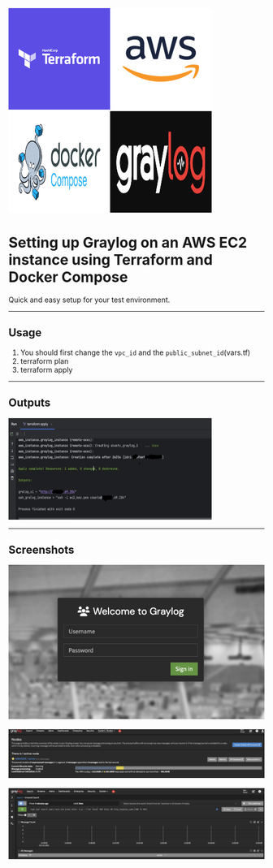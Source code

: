 <img src="./images/terraform.png" width="200" height="200"><img src="./images/aws.png" width="200" height="200"><img src="./images/dockercompose.jpeg" width="200" height="200"><img src="./images/graylog.jpeg" width="200" height="200">

# Setting up Graylog on an AWS EC2 instance using Terraform and Docker Compose

Quick and easy setup for your test environment.

---
## Usage
1. You should first change the ```vpc_id``` and the ```public_subnet_id```(vars.tf)
2. terraform plan
3. terraform apply

---
## Outputs

<img src="./images/3.png" width="400" height="200">

---

## Screenshots
<img src="./images/2.png" max-width=100%;>
<br>
<br>
<img src="./images/1.png" max-width=100%;>
<br>
<br>
<img src="./images/4.png" max-width=100%;>